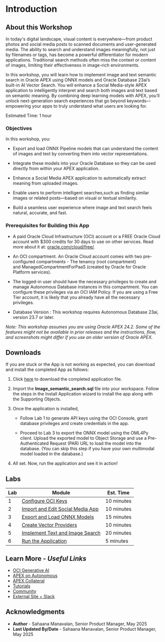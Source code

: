 # Introduction

## About this Workshop

In today's digital landscape, visual content is everywhere—from product photos and social media posts to scanned documents and user-generated media. The ability to search and understand images meaningfully, not just by filenames or tags, has become a powerful differentiator for modern applications. Traditional search methods often miss the context or content of images, limiting their effectiveness in image-rich environments.

In this workshop, you will learn how to implement image and text semantic search in Oracle APEX using ONNX models and Oracle Database 23ai’s built-in AI Vector Search. You will enhance a Social Media-style APEX application to intelligently interpret and search both images and text based on semantic meaning. By combining deep learning models with APEX, you’ll unlock next-generation search experiences that go beyond keywords—empowering your apps to truly understand what users are looking for.

Estimated Time: 1 hour

### Objectives

In this workshop, you:

- Export and load ONNX Pipeline models that can understand the content of images and text by converting them into vector representations.

- Integrate these models into your Oracle Database so they can be used directly from within your APEX application.

- Enhance a Social Media APEX application to automatically extract meaning from uploaded images.

- Enable users to perform intelligent searches,such as finding similar images or related posts—based on visual or textual similarity.

- Build a seamless user experience where image and text search feels natural, accurate, and fast.

### Prerequisites for Building this App

- A paid Oracle Cloud Infrastructure (OCI) account or a FREE Oracle Cloud account with $300 credits for 30 days to use on other services. Read more about it at: [oracle.com/cloud/free/](https://www.oracle.com/cloud/free/).

- An OCI compartment. An Oracle Cloud account comes with two pre-configured compartments - The tenancy (root compartment) and ManagedCompartmentForPaaS (created by Oracle for Oracle Platform services).

- The logged-in user should have the necessary privileges to create and manage Autonomous Database instances in this compartment. You can configure these privileges via an OCI IAM Policy. If you are using a Free Tier account, it is likely that you already have all the necessary privileges.

- Database Version : This workshop requires Autonomous Database 23ai, version 23.7 or later.

*Note: This workshop assumes you are using Oracle APEX 24.2. Some of the features might not be available in prior releases and the instructions, flow, and screenshots might differ if you use an older version of Oracle APEX.*

## Downloads

If you are stuck or the App is not working as expected, you can download and install the completed App as follows:

1. Click [here](https://c4u04.objectstorage.us-ashburn-1.oci.customer-oci.com/p/EcTjWk2IuZPZeNnD_fYMcgUhdNDIDA6rt9gaFj_WZMiL7VvxPBNMY60837hu5hga/n/c4u04/b/livelabsfiles/o/image_semantic_search.sql) to download the completed application file.

2. Import the **Image\_semantic\_search.sql** file into your workspace. Follow the steps in the Install Application wizard to install the app along with the Supporting Objects.

3. Once the application is installed,
    - Follow Lab 1 to generate API keys using the OCI Console, grant database privileges and create credentials in the app.

    - Proceed to Lab 3 to export the ONNX model using the OML4Py client. Upload the exported model to Object Storage and use a Pre-Authenticated Request (PAR) URL to load the model into the database. (You can skip this step if you have your own multimodal model loaded in the database.)

4. All set. Now, run the application and see it in action!

## Labs

| Lab |  Module | Est. Time |
| --- | --- | --- |
| 1 | [Configure OCI Keys](?lab=1-configure-oci) | 10 minutes |
| 2 | [Import and Edit Social Media App](?lab=2-import-app) | 10 minutes |
| 3 | [Export and Load ONNX Models](?lab=3-export-onnx-model) | 15 minutes |
| 4 | [Create Vector Providers](?lab=4-create-vector-providers) | 10 minutes |
| 5 | [Implement Text and Image Search](?lab=5-edit-application) | 20 minutes |
| 6 | [Run the Application](?lab=6-run-app) | 5 minutes |

## Learn More - *Useful Links*

- [OCI Generative AI](https://www.oracle.com/artificial-intelligence/generative-ai/large-language-models/)
- [APEX on Autonomous](https://apex.oracle.com/autonomous)
- [APEX Collateral](https://www.oracle.com/database/technologies/appdev/apex/collateral.html)
- [Tutorials](https://apex.oracle.com/en/learn/tutorials)
- [Community](https://apex.oracle.com/community)
- [External Site + Slack](http://apex.world)

## Acknowledgments

- **Author** - Sahaana Manavalan, Senior Product Manager, May 2025
- **Last Updated By/Date** - Sahaana Manavalan, Senior Product Manager, May 2025
